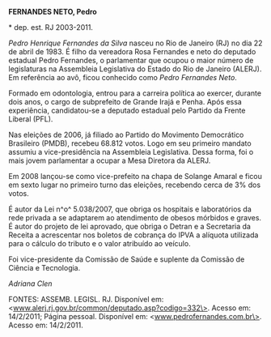 **FERNANDES NETO, Pedro**

\* dep. est. RJ 2003-2011.

*Pedro Henrique Fernandes da Silva* nasceu no Rio de Janeiro (RJ) no dia
22 de abril de 1983. É filho da vereadora Rosa Fernandes e neto do
deputado estadual Pedro Fernandes, o parlamentar que ocupou o maior
número de legislaturas na Assembleia Legislativa do Estado do Rio de
Janeiro (ALERJ). Em referência ao avô, ficou conhecido como *Pedro
Fernandes Neto*.

Formado em odontologia, entrou para a carreira política ao exercer,
durante dois anos, o cargo de subprefeito de Grande Irajá e Penha. Após
essa experiência, candidatou-se a deputado estadual pelo Partido da
Frente Liberal (PFL).

Nas eleições de 2006, já filiado ao Partido do Movimento Democrático
Brasileiro (PMDB), recebeu 68.812 votos. Logo em seu primeiro mandato
assumiu a vice-presidência na Assembleia Legislativa. Dessa forma, foi o
mais jovem parlamentar a ocupar a Mesa Diretora da ALERJ.

Em 2008 lançou-se como vice-prefeito na chapa de Solange Amaral e ficou
em sexto lugar no primeiro turno das eleições, recebendo cerca de 3% dos
votos.

É autor da Lei n^o^ 5.038/2007, que obriga os hospitais e laboratórios
da rede privada a se adaptarem ao atendimento de obesos mórbidos e
graves. É autor do projeto de lei aprovado, que obriga o Detran e a
Secretaria da Receita a acrescentar nos boletos de cobrança do IPVA a
alíquota utilizada para o cálculo do tributo e o valor atribuído ao
veículo.

Foi vice-presidente da Comissão de Saúde e suplente da Comissão de
Ciência e Tecnologia.

*Adriana Clen*

FONTES: ASSEMB. LEGISL. RJ. Disponível em:
\<www.alerj.rj.gov.br/common/deputado.asp?codigo=332\>. Acesso em:
14/2/2011; Página pessoal. Disponível em: \<www.pedrofernandes.com.br\>.
Acesso em: 14/2/2011.
